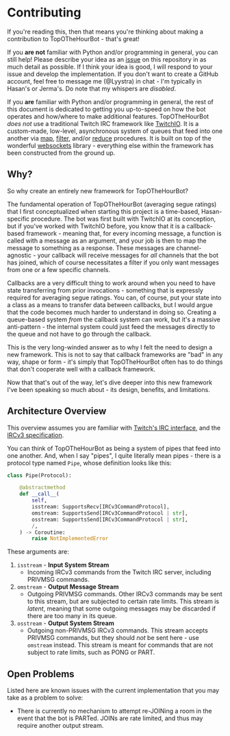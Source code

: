# Contributing

If you're reading this, then that means you're thinking about making a contribution to TopOTheHourBot - that's great!

If you **are not** familiar with Python and/or programming in general, you can still help! Please describe your idea as an [issue](https://github.com/TopOTheHourBot/TopOTheHourBot/issues) on this repository in as much detail as possible. If I think your idea is good, I will respond to your issue and develop the implementation. If you don't want to create a GitHub account, feel free to message me (@Lyystra) in chat - I'm typically in Hasan's or Jerma's. Do note that my whispers are *disabled*.

If you **are** familiar with Python and/or programming in general, the rest of this document is dedicated to getting you up-to-speed on how the bot operates and how/where to make additional features. TopOTheHourBot *does not* use a traditional Twitch IRC framework like [TwitchIO](https://twitchio.dev/en/stable/). It is a custom-made, low-level, asynchronous system of queues that feed into one another via [map](https://en.wikipedia.org/wiki/Map_(higher-order_function)), [filter](https://en.wikipedia.org/wiki/Filter_(higher-order_function)), and/or [reduce](https://en.wikipedia.org/wiki/Fold_(higher-order_function)) procedures. It is built on top of the wonderful [websockets](https://github.com/python-websockets/websockets) library - everything else within the framework has been constructed from the ground up.

## Why?

So why create an entirely new framework for TopOTheHourBot?

The fundamental operation of TopOTheHourBot (averaging segue ratings) that I first conceptualized when starting this project is a time-based, Hasan-specific procedure. The bot was first built with TwitchIO at its conception, but if you've worked with TwitchIO before, you know that it is a callback-based framework - meaning that, for every incoming message, a function is called with a message as an argument, and your job is then to map the message to something as a response. These messages are channel-agnostic - your callback will receive messages for *all* channels that the bot has joined, which of course necessitates a filter if you only want messages from one or a few specific channels.

Callbacks are a very difficult thing to work around when you need to have state transferring from prior invocations - something that is expressly required for averaging segue ratings. You can, of course, put your state into a class as a means to transfer data between callbacks, but I would argue that the code becomes much harder to understand in doing so. Creating a queue-based system *from* the callback system can work, but it's a massive anti-pattern - the internal system could just feed the messages directly to the queue and not have to go through the callback.

This is the very long-winded answer as to why I felt the need to design a new framework. This is not to say that callback frameworks are "bad" in any way, shape or form - it's simply that TopOTheHourBot often has to do things that don't cooperate well with a callback framework.

Now that that's out of the way, let's dive deeper into this new framework I've been speaking so much about - its design, benefits, and limitations.

## Architecture Overview

This overview assumes you are familiar with [Twitch's IRC interface](https://dev.twitch.tv/docs/irc/), and the [IRCv3 specification](https://ircv3.net/irc/).

You can think of TopOTheHourBot as being a system of pipes that feed into one another. And, when I say "pipes", I quite literally mean pipes - there is a protocol type named `Pipe`, whose definition looks like this:

```python
class Pipe(Protocol):

    @abstractmethod
    def __call__(
        self,
        isstream: SupportsRecv[IRCv3CommandProtocol],
        omstream: SupportsSend[IRCv3CommandProtocol | str],
        osstream: SupportsSend[IRCv3CommandProtocol | str],
        /,
    ) -> Coroutine:
        raise NotImplementedError
```

These arguments are:

1. `isstream` - **Input System Stream**
    - Incoming IRCv3 commands from the Twitch IRC server, including PRIVMSG commands.
2. `omstream` - **Output Message Stream**
    - Outgoing PRIVMSG commands. Other IRCv3 commands may be sent to this stream, but are subjected to certain rate limits. This stream is *latent*, meaning that some outgoing messages may be discarded if there are too many in its queue.
3. `osstream` - **Output System Stream**
    - Outgoing non-PRIVMSG IRCv3 commands. This stream accepts PRIVMSG commands, but they should *not* be sent here - use `omstream` instead. This stream is meant for commands that are not subject to rate limits, such as PONG or PART.

## Open Problems

Listed here are known issues with the current implementation that you may take as a problem to solve:

- There is currently no mechanism to attempt re-JOINing a room in the event that the bot is PARTed. JOINs are rate limited, and thus may require another output stream.
